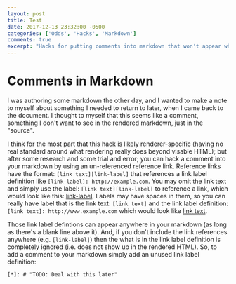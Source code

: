 ```yaml
---
layout: post
title: Test
date: 2017-12-13 23:32:00 -0500
categories: ['Odds', 'Hacks', 'Markdown']
comments: true
excerpt: "Hacks for putting comments into markdown that won't appear when rendered."
---
```

# Comments in Markdown
I was authoring some markdown the other day, and I wanted to make a note to myself about something I needed to return to later, when I came back to the document.  I thought to myself that this seems like a comment, something I don't want to see in the rendered markdown, just in the "source".

I think for the most part that this hack is likely renderer-specific (having no real standard around what rendering really does beyond visable HTML); but after some research and some trial and error; you can hack a comment into your markdown by using an un-referenced reference link.  Reference links have the format: `[link text][link-label]` that references a link label definition like `[link-label]: http://example.com`.  You may omit the link text and simply use the label: `[link text][link-label]` to reference a link, which would look like this: [link-label].  Labels may have spaces in them, so you can really have label that is the link text: `[link text]` and the link label definition: `[link text]: http://www.example.com` which would look like [link text].

Those link label defintions can appear anywhere in your markdown (as long as there's a blank line above it).  And, if you don't include the link references anywhere (e.g. `[link-label]`) then the what is in the link label definition is completely ignored (i.e. does not show up in the rendered HTML).  So, to add a comment to your markdown simply add an unused link label definition:

`[*]: # "TODO: Deal with this later"`

[link-label]: http://www.example.com
[link text]: http://www.example.com

[*]: # "TODO: Deal with this later"
[*]: # "this is my comment"

[1]: https://en.wikipedia.org/wiki/Message_passing
[comment]: # "the comment"

